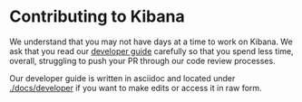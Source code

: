 # Contributing to Kibana

We understand that you may not have days at a time to work on Kibana. We ask that you read our [developer guide](https://www.elastic.co/guide/en/kibana/master/development.html) carefully so that you spend less time, overall, struggling to push your PR through our code review processes.

Our developer guide is written in asciidoc and located under [./docs/developer](./docs/developer) if you want to make edits or access it in raw form.
